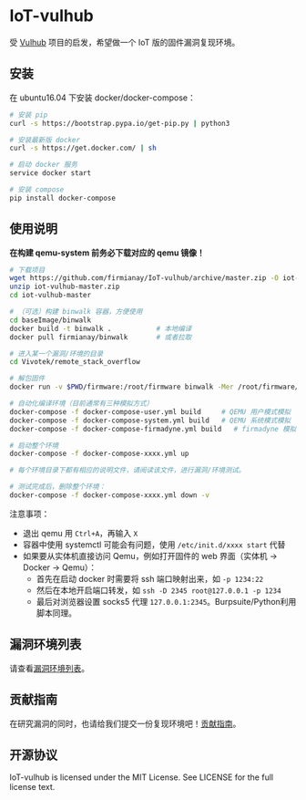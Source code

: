 # IoT-vulhub

受 [Vulhub](https://github.com/vulhub/vulhub) 项目的启发，希望做一个 IoT 版的固件漏洞复现环境。

## 安装

在 ubuntu16.04 下安装 docker/docker-compose：

```sh
# 安装 pip
curl -s https://bootstrap.pypa.io/get-pip.py | python3

# 安装最新版 docker
curl -s https://get.docker.com/ | sh

# 启动 docker 服务
service docker start

# 安装 compose
pip install docker-compose
```

## 使用说明

**在构建 qemu-system 前务必下载对应的 qemu 镜像！**

```sh
# 下载项目
wget https://github.com/firmianay/IoT-vulhub/archive/master.zip -O iot-vulhub-master.zip
unzip iot-vulhub-master.zip
cd iot-vulhub-master

# （可选）构建 binwalk 容器，方便使用
cd baseImage/binwalk
docker build -t binwalk .           # 本地编译
docker pull firmianay/binwalk       # 或者拉取

# 进入某一个漏洞/环境的目录
cd Vivotek/remote_stack_overflow

# 解包固件
docker run -v $PWD/firmware:/root/firmware binwalk -Mer /root/firmware/firmware.bin

# 自动化编译环境（目前通常有三种模拟方式）
docker-compose -f docker-compose-user.yml build     # QEMU 用户模式模拟
docker-compose -f docker-compose-system.yml build   # QEMU 系统模式模拟
docker-compose -f docker-compose-firmadyne.yml build   # firmadyne 模拟

# 启动整个环境
docker-compose -f docker-compose-xxxx.yml up

# 每个环境目录下都有相应的说明文件，请阅读该文件，进行漏洞/环境测试。

# 测试完成后，删除整个环境：
docker-compose -f docker-compose-xxxx.yml down -v
```

注意事项：
- 退出 qemu 用 `Ctrl+A`，再输入 `X`
- 容器中使用 systemctl 可能会有问题，使用 `/etc/init.d/xxxx start` 代替
- 如果要从实体机直接访问 Qemu，例如打开固件的 web 界面（实体机 -> Docker -> Qemu）：
  - 首先在启动 docker 时需要将 ssh 端口映射出来，如 `-p 1234:22`
  - 然后在本地开启端口转发，如 `ssh -D 2345 root@127.0.0.1 -p 1234`
  - 最后对浏览器设置 socks5 代理 `127.0.0.1:2345`。Burpsuite/Python利用脚本同理。

## 漏洞环境列表

请查看[漏洞环境列表](./vuln_list.md)。

## 贡献指南

在研究漏洞的同时，也请给我们提交一份复现环境吧！[贡献指南](./CONTRIBUTION.md)。

## 开源协议

IoT-vulhub is licensed under the MIT License. See LICENSE for the full license text.
